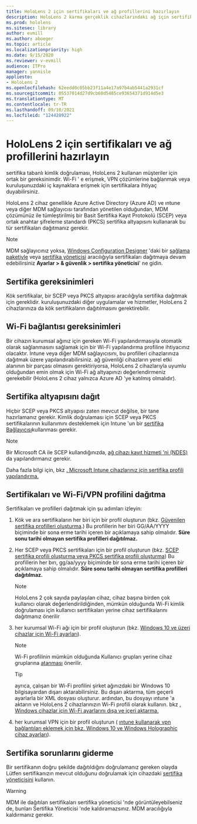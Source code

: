 ```yaml
---
title: HoloLens 2 için sertifikaları ve ağ profillerini hazırlayın
description: HoloLens 2 karma gerçeklik cihazlarındaki ağ için sertifikaları yapılandırma, kullanma, dağıtma ve sorun giderme hakkında bilgi edinin.
ms.prod: hololens
ms.sitesec: library
author: evmill
ms.author: aboeger
ms.topic: article
ms.localizationpriority: high
ms.date: 9/15/2020
ms.reviewer: v-evmill
audience: ITPro
manager: yannisle
appliesto:
- HoloLens 2
ms.openlocfilehash: 62eedd0c05bb23f11a4e17a97b4ab5441a2931cf
ms.sourcegitcommit: 05537014d27d9cb60d5485ce93654371d914d5e3
ms.translationtype: MT
ms.contentlocale: tr-TR
ms.lasthandoff: 09/10/2021
ms.locfileid: "124428922"
---
```

# <a name="prepare-certificates-and-network-profiles-for-hololens-2"></a>HoloLens 2 için sertifikaları ve ağ profillerini hazırlayın

sertifika tabanlı kimlik doğrulaması, HoloLens 2 kullanan müşteriler için ortak bir gereksinimdir. Wi-Fi ' e erişmek, VPN çözümlerine bağlanmak veya kuruluşunuzdaki iç kaynaklara erişmek için sertifikalara ihtiyaç duyabilirsiniz.

HoloLens 2 cihaz genellikle Azure Active Directory (Azure AD) ve ıntune veya diğer MDM sağlayıcısı tarafından yönetilen olduğundan, MDM çözümünüz ile tümleştirilmiş bir Basit Sertifika Kayıt Protokolü (SCEP) veya ortak anahtar şifreleme standardı (PKCS) sertifika altyapısını kullanarak bu tür sertifikaları dağıtmanız gerekir. 

>[!NOTE]
> MDM sağlayıcınız yoksa, [Windows Configuration Designer](https://www.microsoft.com/p/windows-configuration-designer/9nblggh4tx22?rtc=1&activetab=pivot:regionofsystemrequirementstab) 'daki bir [sağlama paketiyle](hololens-provisioning.md#steps-for-creating-provisioning-packages) veya [sertifika yöneticisi](certificate-manager.md) aracılığıyla sertifikaları dağıtmaya devam edebilirsiniz **Ayarlar > & güvenlik > sertifika yöneticisi**' ne gidin.

## <a name="certificate-requirements"></a>Sertifika gereksinimleri
Kök sertifikalar, bir SCEP veya PKCS altyapısı aracılığıyla sertifika dağıtmak için gereklidir. kuruluşunuzdaki diğer uygulamalar ve hizmetler, HoloLens 2 cihazlarınıza da kök sertifikaların dağıtılmasını gerektirebilir. 

## <a name="wi-fi-connectivity-requirements"></a>Wi-Fi bağlantısı gereksinimleri
Bir cihazın kurumsal ağınız için gereken Wi-Fi yapılandırmasıyla otomatik olarak sağlanmasını sağlamak için bir Wi-Fi yapılandırma profiline ihtiyacınız olacaktır. Intune veya diğer MDM sağlayıcısını, bu profilleri cihazlarınıza dağıtmak üzere yapılandırabilirsiniz. ağ güvenliği cihazların yerel etki alanının bir parçası olmasını gerektiriyorsa, HoloLens 2 cihazlarıyla uyumlu olduğundan emin olmak için Wi-Fi ağ altyapınızı değerlendirmeniz gerekebilir (HoloLens 2 cihaz yalnızca Azure AD 'ye katılmış olmalıdır).

## <a name="deploy-certificate-infrastructure"></a>Sertifika altyapısını dağıt
Hiçbir SCEP veya PKCS altyapısı zaten mevcut değilse, bir tane hazırlamanız gerekir. Kimlik doğrulaması için SCEP veya PKCS sertifikalarının kullanımını desteklemek için Intune 'un bir [sertifika Bağlayıcısı](/mem/intune/protect/certificate-connectors)kullanması gerekir.

> [!NOTE]
> Bir Microsoft CA ile SCEP kullandığınızda, [ağ cihazı kayıt hizmeti 'ni (NDES)](/mem/intune/protect/certificates-scep-configure#set-up-ndes) da yapılandırmanız gerekir.

Daha fazla bilgi için, bkz [. Microsoft Intune cihazlarınız için sertifika profili yapılandırma.](/intune/certificates-configure)

## <a name="deploy-certificates-and-wi-fivpn-profile"></a>Sertifikaları ve Wi-Fi/VPN profilini dağıtma
Sertifikaları ve profilleri dağıtmak için şu adımları izleyin:
1.  Kök ve ara sertifikaların her biri için bir profil oluşturun (bkz. [Güvenilen sertifika profilleri oluşturma](/intune/protect/certificates-configure#create-trusted-certificate-profiles).) Bu profillerin her biri GG/AA/YYYY biçiminde bir sona erme tarihi içeren bir açıklamaya sahip olmalıdır. **Süre sonu tarihi olmayan sertifika profilleri dağıtılmaz.**
1.  Her SCEP veya PKCS sertifikaları için bir profil oluşturun (bkz. [SCEP sertifika profili oluşturma veya PKCS sertifika profili oluşturma](/intune/protect/certficates-pfx-configure#create-a-pkcs-certificate-profile)) Bu profillerin her bırı, gg/aa/yyyy biçiminde bir sona erme tarihi içeren bir açıklamaya sahip olmalıdır. **Süre sonu tarihi olmayan sertifika profilleri dağıtılmaz.**

    > [!NOTE]
    > HoloLens 2 çok sayıda paylaşılan cihaz, cihaz başına birden çok kullanıcı olarak değerlendirildiğinden, mümkün olduğunda Wi-Fi kimlik doğrulaması için kullanıcı sertifikaları yerine cihaz sertifikalarını dağıtmanız önerilir

3.  her kurumsal Wi-Fi ağı için bir profil oluşturun (bkz. [Windows 10 ve üzeri cihazlar için Wi-Fi ayarları](/intune/wi-fi-settings-windows)). 
    > [!NOTE]
    > Wi-Fi profilinin mümkün olduğunda Kullanıcı grupları yerine cihaz gruplarına [atanması](/mem/intune/configuration/device-profile-assign) önerilir. 

    > [!TIP]
    > ayrıca, çalışan bir Wi-Fi profilini şirket ağınızdaki bir Windows 10 bilgisayardan dışarı aktarabilirsiniz. Bu dışarı aktarma, tüm geçerli ayarlarla bir XML dosyası oluşturur. ardından, bu dosyayı ıntune 'a aktarın ve HoloLens 2 cihazlarınızın Wi-Fi profili olarak kullanın. bkz [. Windows cihazlar için Wi-Fi ayarlarını dışa ve içeri aktarma.](/mem/intune/configuration/wi-fi-settings-import-windows-8-1)

4.  her kurumsal VPN için bir profil oluşturun ( [ıntune kullanarak vpn bağlantıları eklemek için bkz. Windows 10 ve Windows Holographic cihaz ayarları](/intune/vpn-settings-windows-10)).

## <a name="troubleshooting-certificates"></a>Sertifika sorunlarını giderme

Bir sertifikanın doğru şekilde dağıtıldığını doğrulamanız gereken olayda Lütfen sertifikanızın mevcut olduğunu doğrulamak için cihazdaki [sertifika yöneticisini](certificate-manager.md) kullanın.  

>[!WARNING]
> MDM ile dağıtılan sertifikaları sertifika yöneticisi 'nde görüntüleyebilseniz de, bunları Sertifika Yöneticisi 'nde kaldıramazsınız. MDM aracılığıyla kaldırmanız gerekir.


